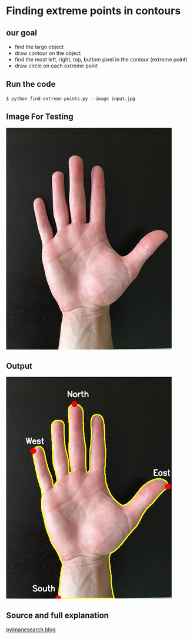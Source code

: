 # Finding extreme points in contours

## our goal
- find the large object
- draw contour on the object
- find the most left, right, top, buttom pixel in the contour (extreme point)
- draw circle on each extreme point

## Run the code
```
$ python find-extreme-points.py --image input.jpg
```

## Image For Testing
![test](input.jpg)

## Output
![output](output.jpg)

## Source and full explanation
[pyimagesearch blog](https://www.pyimagesearch.com/2016/04/11/finding-extreme-points-in-contours-with-opencv/)